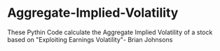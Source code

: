 # Aggregate-Implied-Volatility
These Pythin Code calculate the Aggregate Implied Volatility of a stock based on "Exploiting Earnings Volatility"- Brian Johnsons
